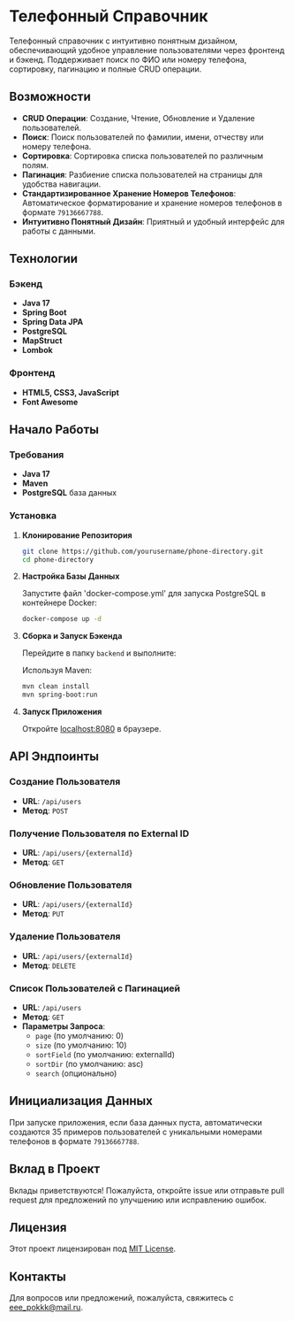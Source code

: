 # Телефонный Справочник

Телефонный справочник с интуитивно понятным дизайном, обеспечивающий удобное управление пользователями через фронтенд и бэкенд. Поддерживает поиск по ФИО или номеру телефона, сортировку, пагинацию и полные CRUD операции.

## Возможности

- **CRUD Операции**: Создание, Чтение, Обновление и Удаление пользователей.
- **Поиск**: Поиск пользователей по фамилии, имени, отчеству или номеру телефона.
- **Сортировка**: Сортировка списка пользователей по различным полям.
- **Пагинация**: Разбиение списка пользователей на страницы для удобства навигации.
- **Стандартизированное Хранение Номеров Телефонов**: Автоматическое форматирование и хранение номеров телефонов в формате `79136667788`.
- **Интуитивно Понятный Дизайн**: Приятный и удобный интерфейс для работы с данными.

## Технологии

### Бэкенд

- **Java 17**
- **Spring Boot**
- **Spring Data JPA**
- **PostgreSQL**
- **MapStruct**
- **Lombok**

### Фронтенд

- **HTML5, CSS3, JavaScript**
- **Font Awesome**

## Начало Работы

### Требования

- **Java 17**
- **Maven**
- **PostgreSQL** база данных

### Установка

1. **Клонирование Репозитория**

    ```bash
    git clone https://github.com/yourusername/phone-directory.git
    cd phone-directory
    ```

2. **Настройка Базы Данных**

   Запустите файл 'docker-compose.yml' для запуска PostgreSQL в контейнере Docker:

    ```bash
    docker-compose up -d
    ```
   
3. **Сборка и Запуск Бэкенда**

   Перейдите в папку `backend` и выполните:

   Используя Maven:

    ```bash
    mvn clean install
    mvn spring-boot:run
    ```
   
4. **Запуск Приложения**

   Откройте [localhost:8080](http://localhost:8080/) в браузере.

## API Эндпоинты

### Создание Пользователя

- **URL**: `/api/users`
- **Метод**: `POST`

### Получение Пользователя по External ID

- **URL**: `/api/users/{externalId}`
- **Метод**: `GET`

### Обновление Пользователя

- **URL**: `/api/users/{externalId}`
- **Метод**: `PUT`

### Удаление Пользователя

- **URL**: `/api/users/{externalId}`
- **Метод**: `DELETE`

### Список Пользователей с Пагинацией

- **URL**: `/api/users`
- **Метод**: `GET`
- **Параметры Запроса**:
    - `page` (по умолчанию: 0)
    - `size` (по умолчанию: 10)
    - `sortField` (по умолчанию: externalId)
    - `sortDir` (по умолчанию: asc)
    - `search` (опционально)

## Инициализация Данных

При запуске приложения, если база данных пуста, автоматически создаются 35 примеров пользователей с уникальными номерами телефонов в формате `79136667788`.

## Вклад в Проект

Вклады приветствуются! Пожалуйста, откройте issue или отправьте pull request для предложений по улучшению или исправлению ошибок.

## Лицензия

Этот проект лицензирован под [MIT License](https://www.youtube.com/watch?v=dQw4w9WgXcQ).

## Контакты

Для вопросов или предложений, пожалуйста, свяжитесь с [eee_pokkk@mail.ru](mailto:eee_pokkk@mail.ru).
